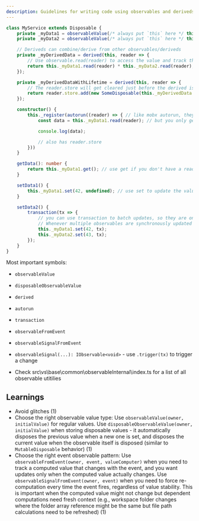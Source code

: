 ```yaml
---
description: Guidelines for writing code using observables and deriveds.
---
```


```ts
class MyService extends Disposable {
    private _myData1 = observableValue(/* always put `this` here */ this, /* initial value*/ 0);
    private _myData2 = observableValue(/* always put `this` here */ this, /* initial value*/ 42);

    // Deriveds can combine/derive from other observables/deriveds
    private _myDerivedData = derived(this, reader => {
		// Use observable.read(reader) to access the value and track the dependency.
        return this._myData1.read(reader) * this._myData2.read(reader);
	});

	private _myDerivedDataWithLifetime = derived(this, reader => {
		// The reader.store will get cleared just before the derived is re-evaluated or gets unsubscribed.
		return reader.store.add(new SomeDisposable(this._myDerivedData.read(reader)));
	});

    constructor() {
        this._register(autorun((reader) => { // like mobx autorun, they run immediately and on change
            const data = this._myData1.read(reader); // but you only get the data if you pass in the reader!

            console.log(data);

			// also has reader.store
        }))
    }

    getData(): number {
        return this._myData1.get(); // use get if you don't have a reader, but try to avoid it since the dependency is not tracked.
    }

	setData1() {
		this._myData1.set(42, undefined); // use set to update the value. The second paramater is the transaction, which is undefined here.
	}

	setData2() {
		transaction(tx => {
			// you can use transaction to batch updates, so they are only notified once.
			// Whenever multiple observables are synchronously updated together, use transaction!
			this._myData1.set(42, tx);
			this._myData2.set(43, tx);
		});
	}
}
```


Most important symbols:
* `observableValue`
* `disposableObservableValue`
* `derived`
* `autorun`
* `transaction`
* `observableFromEvent`
* `observableSignalFromEvent`
* `observableSignal(...): IObservable<void>` - use `.trigger(tx)` to trigger a change


* Check src\vs\base\common\observableInternal\index.ts for a list of all observable utitilies

## Learnings

* Avoid glitches (1)
* Choose the right observable value type: Use `observableValue(owner, initialValue)` for regular values. Use `disposableObservableValue(owner, initialValue)` when storing disposable values - it automatically disposes the previous value when a new one is set, and disposes the current value when the observable itself is disposed (similar to `MutableDisposable` behavior) (1)
* Choose the right event observable pattern: Use `observableFromEvent(owner, event, valueComputer)` when you need to track a computed value that changes with the event, and you want updates only when the computed value actually changes. Use `observableSignalFromEvent(owner, event)` when you need to force re-computation every time the event fires, regardless of value stability. This is important when the computed value might not change but dependent computations need fresh context (e.g., workspace folder changes where the folder array reference might be the same but file path calculations need to be refreshed) (1)
